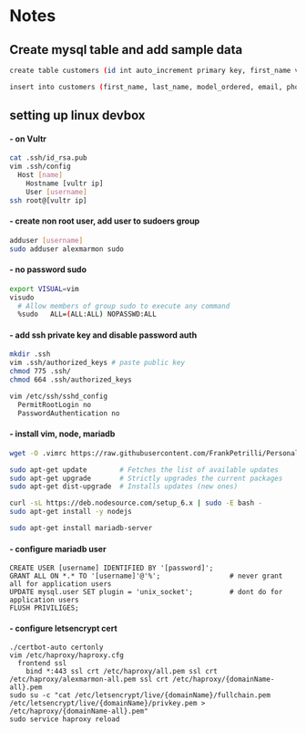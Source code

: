 # Notes

## Create mysql table and add sample data
```sh
create table customers (id int auto_increment primary key, first_name varchar(20), last_name varchar(20), model_ordered int, email varchar(255), phone varchar(25));
```
```sh
insert into customers (first_name, last_name, model_ordered, email, phone) values ('Chandler', 'Bing', 1, 'name@email.com', '1112223333'), ('Monica', 'Geller', 2, 'name@email.com', '4445556666');
```

## setting up linux devbox

#### - on Vultr
```sh
cat .ssh/id_rsa.pub
vim .ssh/config
  Host [name]
    Hostname [vultr ip]
    User [username]
ssh root@[vultr ip]
```
#### - create non root user, add user to sudoers group
```sh
adduser [username]
sudo adduser alexmarmon sudo
```

#### - no password sudo

```sh
export VISUAL=vim
visudo
  # Allow members of group sudo to execute any command
  %sudo   ALL=(ALL:ALL) NOPASSWD:ALL
```

#### - add ssh private key and disable password auth
```sh
mkdir .ssh
vim .ssh/authorized_keys # paste public key
chmod 775 .ssh/
chmod 664 .ssh/authorized_keys

vim /etc/ssh/sshd_config
  PermitRootLogin no
  PasswordAuthentication no
```

#### - install vim, node, mariadb
```sh
wget -O .vimrc https://raw.githubusercontent.com/FrankPetrilli/PersonalProjects/master/other/vim/vimrc

sudo apt-get update        # Fetches the list of available updates
sudo apt-get upgrade       # Strictly upgrades the current packages
sudo apt-get dist-upgrade  # Installs updates (new ones)

curl -sL https://deb.nodesource.com/setup_6.x | sudo -E bash -
sudo apt-get install -y nodejs

sudo apt-get install mariadb-server
```

#### - configure mariadb user
```
CREATE USER [username] IDENTIFIED BY '[password]';
GRANT ALL ON *.* TO '[username]'@'%';                 # never grant all for application users
UPDATE mysql.user SET plugin = 'unix_socket';         # dont do for application users
FLUSH PRIVILIGES;
```

#### - configure letsencrypt cert
```
./certbot-auto certonly
vim /etc/haproxy/haproxy.cfg 
  frontend ssl
    bind *:443 ssl crt /etc/haproxy/all.pem ssl crt /etc/haproxy/alexmarmon-all.pem ssl crt /etc/haproxy/{domainName-all}.pem
sudo su -c "cat /etc/letsencrypt/live/{domainName}/fullchain.pem /etc/letsencrypt/live/{domainName}/privkey.pem > /etc/haproxy/{domainName-all}.pem" 
sudo service haproxy reload
```





